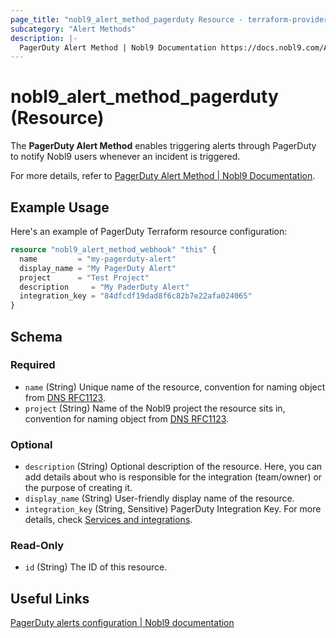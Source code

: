 ```yaml
---
page_title: "nobl9_alert_method_pagerduty Resource - terraform-provider-nobl9"
subcategory: "Alert Methods"
description: |-
  PagerDuty Alert Method | Nobl9 Documentation https://docs.nobl9.com/Alert_Methods/pagerduty
---
```


# nobl9_alert_method_pagerduty (Resource)

The **PagerDuty Alert Method** enables triggering alerts through PagerDuty to notify Nobl9 users whenever an incident is triggered.

For more details, refer to [PagerDuty Alert Method | Nobl9 Documentation](https://docs.nobl9.com/Alert_Methods/pagerduty).

## Example Usage

Here's an example of PagerDuty Terraform resource configuration:

```terraform
resource "nobl9_alert_method_webhook" "this" {
  name         = "my-pagerduty-alert"
  display_name = "My PagerDuty Alert"
  project      = "Test Project"
  description     = "My PaderDuty Alert"
  integration_key = "84dfcdf19dad8f6c82b7e22afa024065"
}
```

<!-- schema generated by tfplugindocs -->
## Schema

### Required

- `name` (String) Unique name of the resource, convention for naming object from [DNS RFC1123](https://kubernetes.io/docs/concepts/overview/working-with-objects/names/#names).
- `project` (String) Name of the Nobl9 project the resource sits in, convention for naming object from [DNS RFC1123](https://kubernetes.io/docs/concepts/overview/working-with-objects/names/#names).

### Optional

- `description` (String) Optional description of the resource. Here, you can add details about who is responsible for the integration (team/owner) or the purpose of creating it.
- `display_name` (String) User-friendly display name of the resource.
- `integration_key` (String, Sensitive) PagerDuty Integration Key. For more details, check [Services and integrations](https://support.pagerduty.com/docs/services-and-integrations).

### Read-Only

- `id` (String) The ID of this resource.

## Useful Links

[PagerDuty alerts configuration | Nobl9 documentation](https://docs.nobl9.com/Alert_Methods/pagerduty/)